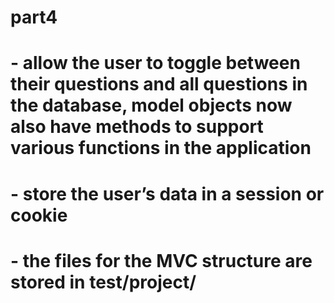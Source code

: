 # part4
#  - allow the user to toggle between their questions and all questions in the database, model objects now also have methods to support various functions in the application
# - store the user’s data in a session or cookie
# - the files for the MVC structure are stored in test/project/

